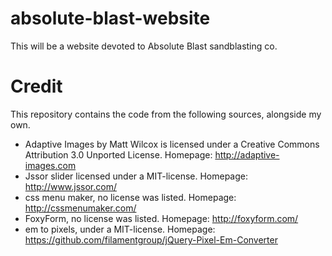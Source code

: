 absolute-blast-website
======================
This will be a website devoted to Absolute Blast sandblasting co.

Credit
======================
This repository contains the code from the following sources, alongside my own.
- Adaptive Images by Matt Wilcox is licensed under a Creative Commons Attribution 3.0 Unported License. Homepage:  http://adaptive-images.com
- Jssor slider licensed under a MIT-license. Homepage: http://www.jssor.com/
- css menu maker, no license was listed. Homepage: http://cssmenumaker.com/
- FoxyForm, no license was listed. Homepage: http://foxyform.com/
- em to pixels, under a MIT-license. Homepage: https://github.com/filamentgroup/jQuery-Pixel-Em-Converter
